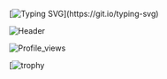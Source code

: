 [![Typing SVG](https://readme-typing-svg.demolab.com?font=Fira+Code&pause=1000&color=F740DF&width=435&lines=In+search+of+bugs...)](https://git.io/typing-svg)

![Header](https://media4.giphy.com/media/v1.Y2lkPTc5MGI3NjExOXo1aTI3NDFpdm84eGh5M3FubXN3ZzBmeDF2dTBmcXN3bWhxZ3U3ciZlcD12MV9pbnRlcm5hbF9naWZfYnlfaWQmY3Q9Zw/l2R06WPHU4ae0H4LC/giphy.gif)

![Profile_views](https://komarev.com/ghpvc/?username=danny-pilot&color=blueviolet&style=for-the-badge)

[![trophy](https://github-profile-trophy.vercel.app/?username=ryo-ma&theme=tokyonight)

<!--
**juliaurum/juliaurum** is a ✨ _special_ ✨ repository because its `README.md` (this file) appears on your GitHub profile.

Here are some ideas to get you started:

- 🔭 I’m currently working on ...
- 🌱 I’m currently learning ...
- 👯 I’m looking to collaborate on ...
- 🤔 I’m looking for help with ...
- 💬 Ask me about ...
- 📫 How to reach me: ...
- 😄 Pronouns: ...
- ⚡ Fun fact: ...
-->
